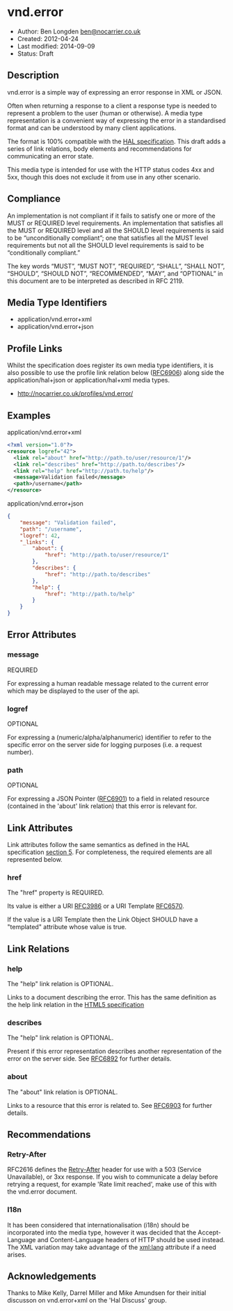 # vnd.error

* Author: Ben Longden <ben@nocarrier.co.uk>
* Created: 2012-04-24
* Last modified: 2014-09-09
* Status: Draft

## Description

vnd.error is a simple way of expressing an error response in XML or JSON.

Often when returning a response to a client a response type is needed to represent a problem to the user (human or otherwise).  A media type representation is a convenient way of expressing the error in a standardised format and can be understood by many client applications.

The format is 100% compatible with the [HAL specification](http://tools.ietf.org/html/draft-kelly-json-hal). This draft adds a series of link relations, body elements and recommendations for communicating an error state.

This media type is intended for use with the HTTP status codes 4xx and 5xx, though this does not exclude it from use in any other scenario.

## Compliance

An implementation is not compliant if it fails to satisfy one or more of the MUST or REQUIRED level requirements. An implementation that satisfies all the MUST or REQUIRED level and all the SHOULD level requirements is said to be “unconditionally compliant”; one that satisfies all the MUST level requirements but not all the SHOULD level requirements is said to be “conditionally compliant.”

The key words “MUST”, “MUST NOT”, “REQUIRED”, “SHALL”, “SHALL NOT”, “SHOULD”, “SHOULD NOT”, “RECOMMENDED”, “MAY”, and “OPTIONAL” in this document are to be interpreted as described in RFC 2119.

## Media Type Identifiers

* application/vnd.error+xml
* application/vnd.error+json

## Profile Links

Whilst the specification does register its own media type identifiers, it is also possible to use the profile link relation below  ([RFC6906](https://tools.ietf.org/html/rfc6906)) along side the application/hal+json or application/hal+xml media types.

* http://nocarrier.co.uk/profiles/vnd.error/

## Examples

application/vnd.error+xml
```xml
<?xml version="1.0"?>
<resource logref="42">
  <link rel="about" href="http://path.to/user/resource/1"/>
  <link rel="describes" href="http://path.to/describes"/>
  <link rel="help" href="http://path.to/help"/>
  <message>Validation failed</message>
  <path>/username</path>
</resource>
```

application/vnd.error+json
```json
{
    "message": "Validation failed",
    "path": "/username",
    "logref": 42,
    "_links": {
        "about": {
            "href": "http://path.to/user/resource/1"
        },
        "describes": {
            "href": "http://path.to/describes"
        },
        "help": {
            "href": "http://path.to/help"
        }
    }
}
```

## Error Attributes

### message

REQUIRED

For expressing a human readable message related to the current error which may be displayed to the user of the api.

### logref

OPTIONAL

For expressing a (numeric/alpha/alphanumeric) identifier to refer to the specific error on the server side for logging purposes (i.e. a request number).

### path

OPTIONAL

For expressing a JSON Pointer ([RFC6901](http://tools.ietf.org/html/rfc6901)) to a field in related resource (contained in the 'about' link relation) that this error is relevant for.

## Link Attributes

Link attributes follow the same semantics as defined in the HAL specification [section 5](http://tools.ietf.org/html/draft-kelly-json-hal-06#section-5). For completeness, the required elements are all represented below.

### href

The "href" property is REQUIRED.

Its value is either a URI [RFC3986](http://tools.ietf.org/html/rfc3986) or a URI Template [RFC6570](http://tools.ietf.org/html/rfc6570).

If the value is a URI Template then the Link Object SHOULD have a "templated" attribute whose value is true.

## Link Relations

### help

The "help" link relation is OPTIONAL.

Links to a document describing the error. This has the same definition as the help link relation in the [HTML5 specification](http://www.w3.org/TR/html5/links.html#link-type-help)

### describes

The "help" link relation is OPTIONAL.

Present if this error representation describes another representation of the error on the server side. See [RFC6892](http://tools.ietf.org/html/rfc6892) for further details.

### about

The "about" link relation is OPTIONAL.

Links to a resource that this error is related to. See [RFC6903](http://tools.ietf.org/html/rfc6903#section-2) for further details.

## Recommendations

### Retry-After

RFC2616 defines the [Retry-After](http://www.w3.org/Protocols/rfc2616/rfc2616-sec14.html#sec14.37) header for use with a 503 (Service Unavailable), or 3xx response. If you wish to communicate a delay before retrying a request, for example 'Rate limit reached', make use of this with the vnd.error document.

### I18n

It has been considered that internationalisation (i18n) should be incorporated into the media type, however it was decided that the Accept-Language and Content-Language headers of HTTP should be used instead. The XML variation may take advantage of the [xml:lang](http://www.w3.org/TR/xml/#sec-lang-tag) attribute if a need arises.

## Acknowledgements

Thanks to Mike Kelly, Darrel Miller and Mike Amundsen for their initial discusson on vnd.error+xml on the 'Hal Discuss' group.
